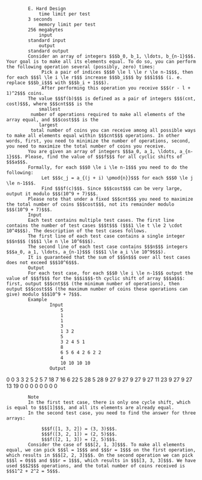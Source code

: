 			E. Hard Design
				time limit per test
			3 seconds
				memory limit per test
			256 megabytes
				input
			standard input
				output
			standard output
			Consider an array of integers $$$b_0, b_1, \ldots, b_{n-1}$$$. Your goal is to make all its elements equal. To do so, you can perform the following operation several (possibly, zero) times:
				 Pick a pair of indices $$$0 \le l \le r \le n-1$$$, then for each $$$l \le i \le r$$$ increase $$$b_i$$$ by $$$1$$$ (i. e. replace $$$b_i$$$ with $$$b_i + 1$$$).
				 After performing this operation you receive $$$(r - l + 1)^2$$$ coins. 
			The value $$$f(b)$$$ is defined as a pair of integers $$$(cnt, cost)$$$, where $$$cnt$$$ is the 
				smallest
			 number of operations required to make all elements of the array equal, and $$$cost$$$ is the 
				largest
			 total number of coins you can receive among all possible ways to make all elements equal within $$$cnt$$$ operations. In other words, first, you need to minimize the number of operations, second, you need to maximize the total number of coins you receive.
			You are given an array of integers $$$a_0, a_1, \ldots, a_{n-1}$$$. Please, find the value of $$$f$$$ for all cyclic shifts of $$$a$$$.
			Formally, for each $$$0 \le i \le n-1$$$ you need to do the following:
				 Let $$$c_j = a_{(j + i) \pmod{n}}$$$ for each $$$0 \le j \le n-1$$$.
				 Find $$$f(c)$$$. Since $$$cost$$$ can be very large, output it modulo $$$(10^9 + 7)$$$.
			Please note that under a fixed $$$cnt$$$ you need to maximize the total number of coins $$$cost$$$, not its remainder modulo $$$(10^9 + 7)$$$.
			Input
			Each test contains multiple test cases. The first line contains the number of test cases $$$t$$$ ($$$1 \le t \le 2 \cdot 10^4$$$). The description of the test cases follows.
			The first line of each test case contains a single integer $$$n$$$ ($$$1 \le n \le 10^6$$$).
			The second line of each test case contains $$$n$$$ integers $$$a_0, a_1, \ldots, a_{n-1}$$$ ($$$1 \le a_i \le 10^9$$$).
			It is guaranteed that the sum of $$$n$$$ over all test cases does not exceed $$$10^6$$$.
			Output
			For each test case, for each $$$0 \le i \le n-1$$$ output the value of $$$f$$$ for the $$$i$$$-th cyclic shift of array $$$a$$$: first, output $$$cnt$$$ (the minimum number of operations), then output $$$cost$$$ (the maximum number of coins these operations can give) modulo $$$10^9 + 7$$$.
			Example
					Input
						5
						1
						1
						3
						1 3 2
						5
						3 2 4 5 1
						8
						6 5 6 4 2 6 2 2
						4
						10 10 10 10
					Output
					
0 0
3 3
2 5
2 5
7 18
7 16
6 22
5 28
5 28
9 27
9 27
9 27
9 27
11 23
9 27
9 27
13 19
0 0
0 0
0 0
0 0

			Note
			In the first test case, there is only one cycle shift, which is equal to $$$[1]$$$, and all its elements are already equal.
			In the second test case, you need to find the answer for three arrays: 
			 
				 $$$f([1, 3, 2]) = (3, 3)$$$. 
				 $$$f([3, 2, 1]) = (2, 5)$$$. 
				 $$$f([2, 1, 3]) = (2, 5)$$$. 
			Consider the case of $$$[2, 1, 3]$$$. To make all elements equal, we can pick $$$l = 1$$$ and $$$r = 1$$$ on the first operation, which results in $$$[2, 2, 3]$$$. On the second operation we can pick $$$l = 0$$$ and $$$r = 1$$$, which results in $$$[3, 3, 3]$$$. We have used $$$2$$$ operations, and the total number of coins received is $$$1^2 + 2^2 = 5$$$.

